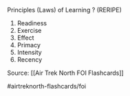 Principles (Laws) of Learning
?
(RERIPE)
1. Readiness
2. Exercise
3. Effect
4. Primacy
5. Intensity
6. Recency
<!--SR:!2022-10-01,1,210-->

Source: [[Air Trek North FOI Flashcards]]

#airtreknorth-flashcards/foi 